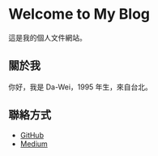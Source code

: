 # Welcome to My Blog

這是我的個人文件網站。

## 關於我

你好，我是 Da-Wei，1995 年生，來自台北。

## 聯絡方式

- [GitHub](https://github.com/dwhao84)
- [Medium](https://medium.com/@dwsamurai84_dev)
